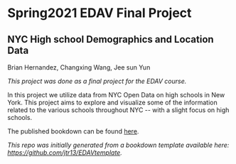 # Spring2021 EDAV Final Project
## NYC High school Demographics and Location Data
Brian Hernandez, Changxing Wang, Jee sun Yun

*This project was done as a final project for the EDAV course.*

In this project we utilize data from NYC Open Data on high schools in New York.
This project aims to explore and visualize some of the information related to the various schools throughout NYC -- with a slight focus on high schools.


The published bookdown can be found [here](https://jeesunyun.github.io/nyc-hs/).

*This repo was initially generated from a bookdown template available here: https://github.com/jtr13/EDAVtemplate.*	





